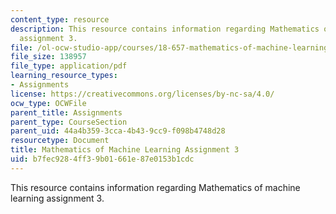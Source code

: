 ```yaml
---
content_type: resource
description: This resource contains information regarding Mathematics of machine learning
  assignment 3.
file: /ol-ocw-studio-app/courses/18-657-mathematics-of-machine-learning-fall-2015/b7fec9284ff39b01661e87e0153b1cdc_MIT18_657F15_PS3.pdf
file_size: 138957
file_type: application/pdf
learning_resource_types:
- Assignments
license: https://creativecommons.org/licenses/by-nc-sa/4.0/
ocw_type: OCWFile
parent_title: Assignments
parent_type: CourseSection
parent_uid: 44a4b359-3cca-4b43-9cc9-f098b4748d28
resourcetype: Document
title: Mathematics of Machine Learning Assignment 3
uid: b7fec928-4ff3-9b01-661e-87e0153b1cdc
---
```

This resource contains information regarding Mathematics of machine learning assignment 3.